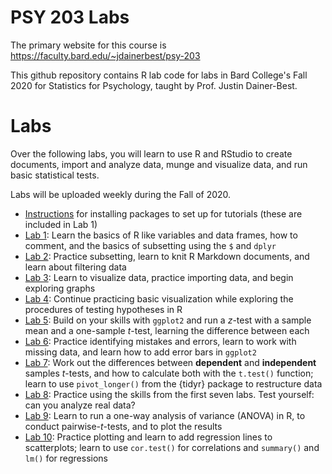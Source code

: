 # PSY 203 Labs

The primary website for this course is <https://faculty.bard.edu/~jdainerbest/psy-203>

This github repository contains R lab code for labs in Bard College's Fall 2020 for Statistics for Psychology, taught by Prof. Justin Dainer-Best. 

# Labs

Over the following labs, you will learn to use R and RStudio to create documents, import and analyze data, munge and visualize data, and run basic statistical tests.

Labs will be uploaded weekly during the Fall of 2020.

* [Instructions](00-install-packaged.md) for installing packages to set up for tutorials (these are included in Lab 1)
* [Lab 1](01-lab-instructions.md): Learn the basics of R like variables and data frames, how to comment, and the basics of subsetting using the `$` and `dplyr`
* [Lab 2](02-lab-instructions.md): Practice subsetting, learn to knit R Markdown documents, and learn about filtering data
* [Lab 3](03-lab-instructions.md): Learn to visualize data, practice importing data, and begin exploring graphs
* [Lab 4](04-lab-instructions.md): Continue practicing basic visualization while exploring the procedures of testing hypotheses in R
* [Lab 5](05-lab-instructions.md): Build on your skills with `ggplot2` and run a *z*-test with a sample mean and a one-sample *t*-test, learning the difference between each
* [Lab 6](06-lab-instructions.md): Practice identifying mistakes and errors, learn to work with missing data, and learn how to add error bars in `ggplot2`
* [Lab 7](07-lab-instructions.md): Work out the differences between **dependent** and **independent** samples *t*-tests, and how to calculate both with the `t.test()` function; learn to use `pivot_longer()` from the {tidyr} package to restructure data
* [Lab 8](08-lab-instructions.md): Practice using the skills from the first seven labs. Test yourself: can you analyze real data? 
* [Lab 9](09-lab-instructions.md): Learn to run a one-way analysis of variance (ANOVA) in R, to conduct pairwise-*t*-tests, and to plot the results
* [Lab 10](10-lab-instructions.md): Practice plotting and learn to add regression lines to scatterplots; learn to use `cor.test()` for correlations and `summary()` and `lm()` for regressions